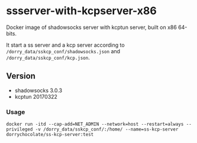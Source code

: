 # ssserver-with-kcpserver-x86
Docker image of shadowsocks server with kcptun server, built on x86 64-bits.

It start a ss server and a kcp server according to `/dorry_data/sskcp_conf/shadowsocks.json` and `/dorry_data/sskcp_conf/kcp.json`.

## Version
  - shadowsocks 3.0.3
  - kcptun 20170322

### Usage
```
docker run -itd --cap-add=NET_ADMIN --network=host --restart=always --privileged -v /dorry_data/sskcp_conf/:/home/ --name=ss-kcp-server dorrychocolate/ss-kcp-server:test
```

